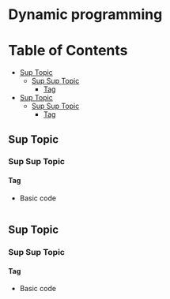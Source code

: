 # Dynamic programming

Table of Contents
================= 

- [Sup Topic](#sup-topic)
  * [Sup Sup Topic](#sup-sup-topic)
    + [Tag](#tag)
 - [Sup Topic](#sup-topic)
   * [Sup Sup Topic](#sup-sup-topic)
     + [Tag](#tag)
   
## Sup Topic
### Sup Sup Topic
#### Tag
- Basic code
  ```cpp
  ```


## Sup Topic
### Sup Sup Topic
#### Tag
- Basic code
  ```cpp
  ```
